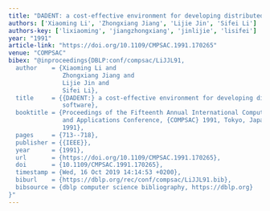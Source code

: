 ```yaml
---
title: "DADENT: a cost-effective environment for developing distributed software"
authors: ['Xiaoming Li', 'Zhongxiang Jiang', 'Lijie Jin', 'Sifei Li']
authors-key: ['lixiaoming', 'jiangzhongxiang', 'jinlijie', 'lisifei']
year: "1991"
article-link: "https://doi.org/10.1109/CMPSAC.1991.170265"
venue: "COMPSAC"
bibex: "@inproceedings{DBLP:conf/compsac/LiJJL91,
  author    = {Xiaoming Li and
               Zhongxiang Jiang and
               Lijie Jin and
               Sifei Li},
  title     = {{DADENT:} a cost-effective environment for developing distributed
               software},
  booktitle = {Proceedings of the Fifteenth Annual International Computer Software
               and Applications Conference, {COMPSAC} 1991, Tokyo, Japan, 11-13 September,
               1991},
  pages     = {713--718},
  publisher = {{IEEE}},
  year      = {1991},
  url       = {https://doi.org/10.1109/CMPSAC.1991.170265},
  doi       = {10.1109/CMPSAC.1991.170265},
  timestamp = {Wed, 16 Oct 2019 14:14:53 +0200},
  biburl    = {https://dblp.org/rec/conf/compsac/LiJJL91.bib},
  bibsource = {dblp computer science bibliography, https://dblp.org}
}"
---
```

